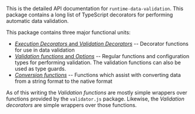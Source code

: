 This is the detailed API documentation for `runtime-data-validation`.  This package contains a long list of TypeScript decorators for performing automatic data validation.

This package contains three major functional units:

* [_Execution Decorators_ and _Validation Decorators_](/modules.html) -- Decorator functions for use in data validation
* [_Validation functions_ and _Options_](/modules/validators.html) -- Regular functions and configuration types for performing validation.  The validation functions can also be used as type guards.
* [_Conversion functions_](/modules/conversions.html) -- Functions which assist with converting data from a string format to the native format

As of this writing the _Validation functions_ are mostly simple wrappers over functions provided by the `validator.js` package.  Likewise, the _Validation decorators_ are simple wrappers over those functions.

